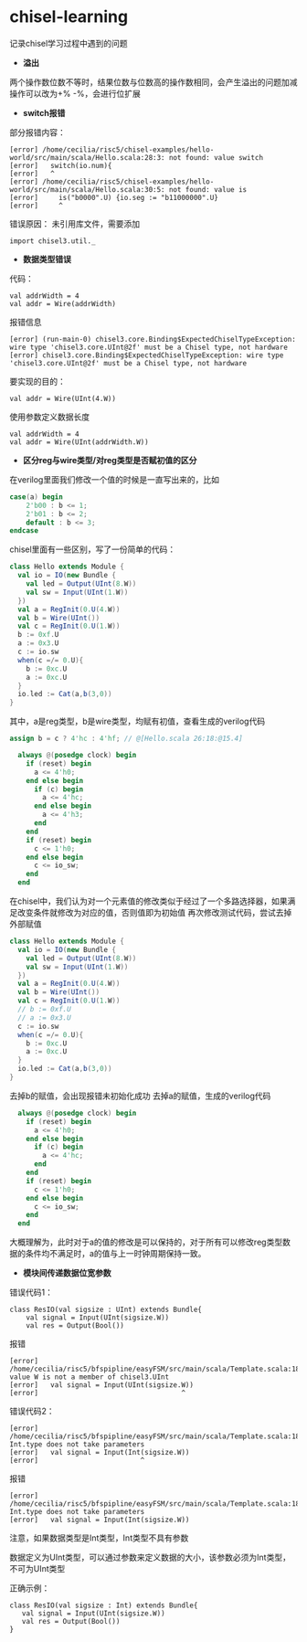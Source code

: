 # chisel-learning
记录chisel学习过程中遇到的问题
- **溢出**

两个操作数位数不等时，结果位数与位数高的操作数相同，会产生溢出的问题加减操作可以改为+% -%，会进行位扩展

- **switch报错**

部分报错内容：
```
[error] /home/cecilia/risc5/chisel-examples/hello-world/src/main/scala/Hello.scala:28:3: not found: value switch
[error]   switch(io.num){
[error]   ^
[error] /home/cecilia/risc5/chisel-examples/hello-world/src/main/scala/Hello.scala:30:5: not found: value is
[error]     is("b0000".U) {io.seg := "b11000000".U}
[error]     ^
```
错误原因： 未引用库文件，需要添加
```
import chisel3.util._
```
- **数据类型错误**

代码：
```
val addrWidth = 4
val addr = Wire(addrWidth) 
```
报错信息
```
[error] (run-main-0) chisel3.core.Binding$ExpectedChiselTypeException: wire type 'chisel3.core.UInt@2f' must be a Chisel type, not hardware
[error] chisel3.core.Binding$ExpectedChiselTypeException: wire type 'chisel3.core.UInt@2f' must be a Chisel type, not hardware
```
要实现的目的：
```
val addr = Wire(UInt(4.W))  
```
使用参数定义数据长度
```
val addrWidth = 4
val addr = Wire(UInt(addrWidth.W)) 
```
- **区分reg与wire类型/对reg类型是否赋初值的区分**

在verilog里面我们修改一个值的时候是一直写出来的，比如
```verilog
case(a) begin
	2'b00 : b <= 1;
	2'b01 : b <= 2;
	default : b <= 3;
endcase
```
chisel里面有一些区别，写了一份简单的代码：
```scala
class Hello extends Module {
  val io = IO(new Bundle {
    val led = Output(UInt(8.W))
    val sw = Input(UInt(1.W))
  })
  val a = RegInit(0.U(4.W))
  val b = Wire(UInt())
  val c = RegInit(0.U(1.W))
  b := 0xf.U
  a := 0x3.U
  c := io.sw
  when(c =/= 0.U){
    b := 0xc.U
    a := 0xc.U
  }
  io.led := Cat(a,b(3,0))
}
```
其中，a是reg类型，b是wire类型，均赋有初值，查看生成的verilog代码
```verilog
assign b = c ? 4'hc : 4'hf; // @[Hello.scala 26:18:@15.4]
```
```verilog
  always @(posedge clock) begin
    if (reset) begin
      a <= 4'h0;
    end else begin
      if (c) begin
        a <= 4'hc;
      end else begin
        a <= 4'h3;
      end
    end
    if (reset) begin
      c <= 1'h0;
    end else begin
      c <= io_sw;
    end
  end
```
在chisel中，我们认为对一个元素值的修改类似于经过了一个多路选择器，如果满足改变条件就修改为对应的值，否则值即为初始值
再次修改测试代码，尝试去掉外部赋值
```scala
class Hello extends Module {
  val io = IO(new Bundle {
    val led = Output(UInt(8.W))
    val sw = Input(UInt(1.W))
  })
  val a = RegInit(0.U(4.W))
  val b = Wire(UInt())
  val c = RegInit(0.U(1.W))
  // b := 0xf.U
  // a := 0x3.U
  c := io.sw
  when(c =/= 0.U){
    b := 0xc.U
    a := 0xc.U
  }
  io.led := Cat(a,b(3,0))
}
```
去掉b的赋值，会出现报错未初始化成功
去掉a的赋值，生成的verilog代码
```verilog
  always @(posedge clock) begin
    if (reset) begin
      a <= 4'h0;
    end else begin
      if (c) begin
        a <= 4'hc;
      end
    end
    if (reset) begin
      c <= 1'h0;
    end else begin
      c <= io_sw;
    end
  end
```
大概理解为，此时对于a的值的修改是可以保持的，对于所有可以修改reg类型数据的条件均不满足时，a的值与上一时钟周期保持一致。

- **模块间传递数据位宽参数**

错误代码1：
```
class ResIO(val sigsize : UInt) extends Bundle{
    val signal = Input(UInt(sigsize.W))
    val res = Output(Bool())
```
报错
```
[error] /home/cecilia/risc5/bfspipline/easyFSM/src/main/scala/Template.scala:18:35: value W is not a member of chisel3.UInt
[error]   val signal = Input(UInt(sigsize.W))
[error]                                   ^
```
错误代码2：
```
[error] /home/cecilia/risc5/bfspipline/easyFSM/src/main/scala/Template.scala:18:25: Int.type does not take parameters
[error]   val signal = Input(Int(sigsize.W))
[error]                         ^
```
报错
```
[error] /home/cecilia/risc5/bfspipline/easyFSM/src/main/scala/Template.scala:18:25: Int.type does not take parameters
[error]   val signal = Input(Int(sigsize.W))
```
注意，如果数据类型是Int类型，Int类型不具有参数

数据定义为UInt类型，可以通过参数来定义数据的大小，该参数必须为Int类型，不可为UInt类型

正确示例：
```
class ResIO(val sigsize : Int) extends Bundle{
   val signal = Input(UInt(sigsize.W))
   val res = Output(Bool())
}
```
